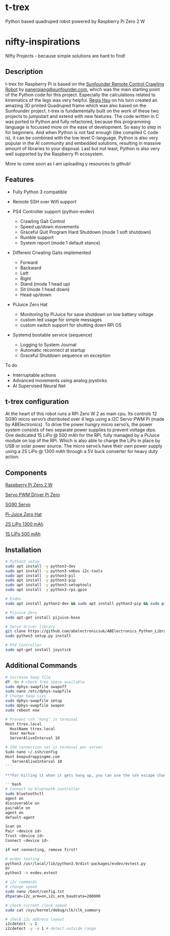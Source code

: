 # t-trex
Python based quadruped robot powered by Raspberry Pi Zero 2 W

# nifty-inspirations
Nifty Projects - because simple solutions are hard to find!

## Description

t-trex for Raspberry Pi is based on the [Sunfounder Remote Control Crawling Robot](https://www.sunfounder.com/products/arduino-crawling-quadruped-robot) by panerqiang@sunfounder.com, which was the main starting point of the Python code for this project. Especially the calculations related to kinematics of the legs was very helpful. [Regis Hsu](https://www.instructables.com/DIY-Spider-RobotQuad-robot-Quadruped/) on his turn created an amazing 3D printed Quadruped frame which was also based on the Sunfounder project. t-trex is fundamentally built on the work of these two projects to jumpstart and extend with new features. The code written in C was ported to Python and fully refactored, because this programming language is focussed more on the ease of development. So easy to step in for beginners. And when Python is not fast enough (like compiled C code is), it can be combined with the low level C-language. Python is also very popular in the AI community and embedded solutions, resulting in massive amount of libraries to your disposal. Last but not least, Python is also very well supported by the Raspberry Pi ecosystem. 

More to come soon as I am uploading y resources to github!

## Features
- Fully Python 3 compatible

- Remote SSH over Wifi support

- PS4 Controller support (python-evdev)
    * Crawling Gait Control
    * Speed up/down movements
    * Graceful Quit Program Hard Shutdown (mode 1 soft shutdown)
    * Rumble support
    * System report (mode 1 default stance)

- Different Crwaling Gaits implemented
    * Forward 
    * Backward
    * Left
    * Right
    * Stand (mode 1 head up)
    * Sit (mode 1 head down)
    * Head up/down

- PiJuice Zero Hat
    * Monitoring by PiJuice for save shutdown on low battery voltage
    * custom led usage for simple messages
    * custom switch support for shutting down RPi OS

- Systemd bootable service (sequence)
    * Logging to System Journal
    * Automatic reconnect at startup
    * Graceful Shutdown sequence on exception

To do
- Interruptable actions
- Advanced movements using analog joysticks
- AI Supervised Neural Net

## t-trex configuration

At the heart of this robot runs a RPi Zero W 2 as main cpu. Its controls 12 SG90 micro servo’s distributed over 4 legs using a I2C Servo PWM Pi (made by ABElectronics). To drive the power hungry micro servo’s, the power system consists of two separate power supplies to prevent voltage dips. One dedicated 1S LiPo @ 500 mAh for the RPi, fully managed by a PiJuice module on top of the RPi. Which is also able to charge the LiPo in place by USB or solar power source. The micro servo’s have their own power supply using a 2S LiPo @ 1300 mAh through a 5V buck converter for heavy duty action.

## Components
[Raspberry Pi Zero 2 W](https://www.raspberrypi.com/products/raspberry-pi-zero-2-w/)

[Servo PWM Driver Pi Zero](https://www.abelectronics.co.uk/p/72/servo-pwm-pi-zero)

[SG90 Servo](https://www.kiwi-electronics.com/nl/micro-servo-sg90-1-8kg-cm-9g-3018)

[Pi-Juice Zero Hat](https://github.com/PiSupply/PiJuice)

[2S LiPo 1300 mAh](https://www.velleman.eu/products/view/?id=434062)

[1S LiPo 500 mAh](https://uk.pi-supply.com/products/lithium-ion-polymer-battery-3-7v-500mah)

## Installation
```bash
# Python3 setup
sudo apt install -y python3-dev
sudo apt install -y python3-smbus i2c-tools
sudo apt install -y python3-pil
sudo apt install -y python3-pip
sudo apt install -y python3-setuptools
sudo apt install -y python3-rpi.gpio

# Evdev 
sudo apt install python3-dev && sudo apt install python3-pip && sudo pip install evdev

# Pijuice Zero
sudo apt-get install pijuice-base

# Servo driver library
git clone https://github.com/abelectronicsuk/ABElectronics_Python_Libraries.git
sudo python3 setup.py install

# PS4 Controller
sudo apt-get install joystick
```

## Additional Commands
```bash
# Increase Swap file 
df -Bm # check free space available
sudo dphys-swapfile swapoff
sudo nano /etc/dphys-swapfile
# Change Swap size
sudo dphys-swapfile setup
sudo dphys-swapfile swapon
sudo reboot now

# Prevent ssh ‘hang’ in terminal
Host ttrex.local
  HostName ttrex.local
  User markus
  ServerAliveInterval 10

# SSH connection set in terminal per server 
Sudo nano ~/.ssh/config
Host keepsdroppingme.com
   ServerAliveInterval 10
'''

***For killing it when it gets hang up, you can use the ssh escape character: ~.***

'''bash
# Connect to bluetooth controller
sudo bluetoothctl
agent on
discoverable on
pairable on
agent on
default-agent

Scan on
Pair <device id>
Trust <device id>
Connect <device id>

if not connecting, remove first!

# evdev testing
python3 /usr/local/lib/python3.9/dist-packages/evdev/evtest.py
Or
python3 -m evdev.evtest

# i2c commands
# change speed
sudo nano /boot/config.txt
dtparam=i2c_arm=on,i2c_arm_baudrate=200000

# check current clock speed
sudo cat /sys/kernel/debug/clk/clk_summary

# check i2c address layout
i2cdetect -y 1
i2cdetect -y -a 1 # detect outside range
```

